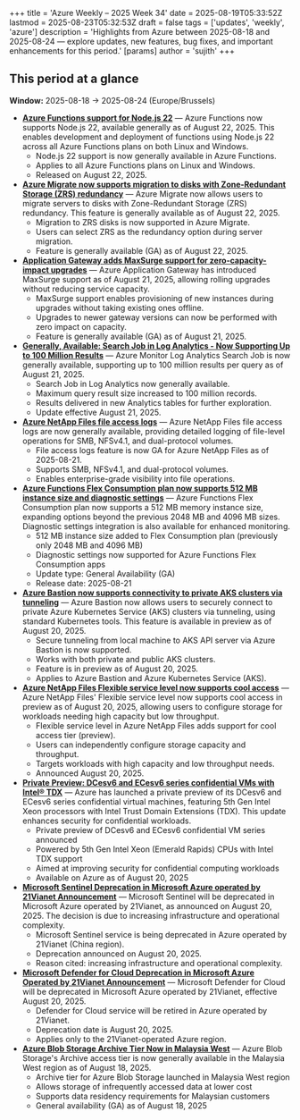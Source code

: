 +++
title = 'Azure Weekly – 2025 Week 34'
date = 2025-08-19T05:33:52Z
lastmod = 2025-08-23T05:32:53Z
draft = false
tags = ['updates', 'weekly', 'azure']
description = 'Highlights from Azure between 2025-08-18 and 2025-08-24 — explore updates, new features, bug fixes, and important enhancements for this period.'
[params]
    author = 'sujith'
+++
## This period at a glance

**Window:** 2025-08-18 → 2025-08-24 (Europe/Brussels)

- **[Azure Functions support for Node.js 22](<https://azure.microsoft.com/updates?id=500438>)** — Azure Functions now supports Node.js 22, available generally as of August 22, 2025. This enables development and deployment of functions using Node.js 22 across all Azure Functions plans on both Linux and Windows.
  - Node.js 22 support is now generally available in Azure Functions.
  - Applies to all Azure Functions plans on Linux and Windows.
  - Released on August 22, 2025.
- **[Azure Migrate now supports migration to disks with Zone-Redundant Storage (ZRS) redundancy](<https://azure.microsoft.com/updates?id=501233>)** — Azure Migrate now allows users to migrate servers to disks with Zone-Redundant Storage (ZRS) redundancy. This feature is generally available as of August 22, 2025.
  - Migration to ZRS disks is now supported in Azure Migrate.
  - Users can select ZRS as the redundancy option during server migration.
  - Feature is generally available (GA) as of August 22, 2025.
- **[Application Gateway adds MaxSurge support for zero-capacity-impact upgrades](<https://azure.microsoft.com/updates?id=501017>)** — Azure Application Gateway has introduced MaxSurge support as of August 21, 2025, allowing rolling upgrades without reducing service capacity.
  - MaxSurge support enables provisioning of new instances during upgrades without taking existing ones offline.
  - Upgrades to newer gateway versions can now be performed with zero impact on capacity.
  - Feature is generally available (GA) as of August 21, 2025.
- **[Generally, Available: Search Job in Log Analytics - Now Supporting Up to 100 Million Results](<https://azure.microsoft.com/updates?id=500879>)** — Azure Monitor Log Analytics Search Job is now generally available, supporting up to 100 million results per query as of August 21, 2025.
  - Search Job in Log Analytics now generally available.
  - Maximum query result size increased to 100 million records.
  - Results delivered in new Analytics tables for further exploration.
  - Update effective August 21, 2025.
- **[Azure NetApp Files file access logs](<https://azure.microsoft.com/updates?id=500760>)** — Azure NetApp Files file access logs are now generally available, providing detailed logging of file-level operations for SMB, NFSv4.1, and dual-protocol volumes.
  - File access logs feature is now GA for Azure NetApp Files as of 2025-08-21.
  - Supports SMB, NFSv4.1, and dual-protocol volumes.
  - Enables enterprise-grade visibility into file operations.
- **[Azure Functions Flex Consumption plan now supports 512 MB instance size and diagnostic settings](<https://azure.microsoft.com/updates?id=500369>)** — Azure Functions Flex Consumption plan now supports a 512 MB memory instance size, expanding options beyond the previous 2048 MB and 4096 MB sizes. Diagnostic settings integration is also available for enhanced monitoring.
  - 512 MB instance size added to Flex Consumption plan (previously only 2048 MB and 4096 MB)
  - Diagnostic settings now supported for Azure Functions Flex Consumption apps
  - Update type: General Availability (GA)
  - Release date: 2025-08-21
- **[Azure Bastion now supports connectivity to private AKS clusters via tunneling](<https://azure.microsoft.com/updates?id=500996>)** — Azure Bastion now allows users to securely connect to private Azure Kubernetes Service (AKS) clusters via tunneling, using standard Kubernetes tools. This feature is available in preview as of August 20, 2025.
  - Secure tunneling from local machine to AKS API server via Azure Bastion is now supported.
  - Works with both private and public AKS clusters.
  - Feature is in preview as of August 20, 2025.
  - Applies to Azure Bastion and Azure Kubernetes Service (AKS).
- **[Azure NetApp Files Flexible service level now supports cool access](<https://azure.microsoft.com/updates?id=500712>)** — Azure NetApp Files' Flexible service level now supports cool access in preview as of August 20, 2025, allowing users to configure storage for workloads needing high capacity but low throughput.
  - Flexible service level in Azure NetApp Files adds support for cool access tier (preview).
  - Users can independently configure storage capacity and throughput.
  - Targets workloads with high capacity and low throughput needs.
  - Announced August 20, 2025.
- **[Private Preview: DCesv6 and ECesv6 series confidential VMs with Intel® TDX](<https://azure.microsoft.com/updates?id=489745>)** — Azure has launched a private preview of its DCesv6 and ECesv6 series confidential virtual machines, featuring 5th Gen Intel Xeon processors with Intel Trust Domain Extensions (TDX). This update enhances security for confidential workloads.
  - Private preview of DCesv6 and ECesv6 confidential VM series announced
  - Powered by 5th Gen Intel Xeon (Emerald Rapids) CPUs with Intel TDX support
  - Aimed at improving security for confidential computing workloads
  - Available on Azure as of August 20, 2025
- **[Microsoft Sentinel Deprecation in Microsoft Azure operated by 21Vianet Announcement](<https://azure.microsoft.com/updates?id=498754>)** — Microsoft Sentinel will be deprecated in Microsoft Azure operated by 21Vianet, as announced on August 20, 2025. The decision is due to increasing infrastructure and operational complexity.
  - Microsoft Sentinel service is being deprecated in Azure operated by 21Vianet (China region).
  - Deprecation announced on August 20, 2025.
  - Reason cited: increasing infrastructure and operational complexity.
- **[Microsoft Defender for Cloud Deprecation in Microsoft Azure Operated by 21Vianet Announcement](<https://azure.microsoft.com/updates?id=498749>)** — Microsoft Defender for Cloud will be deprecated in Microsoft Azure operated by 21Vianet, effective August 20, 2025.
  - Defender for Cloud service will be retired in Azure operated by 21Vianet.
  - Deprecation date is August 20, 2025.
  - Applies only to the 21Vianet-operated Azure region.
- **[Azure Blob Storage Archive Tier Now in Malaysia West](<https://azure.microsoft.com/updates?id=500630>)** — Azure Blob Storage's Archive access tier is now generally available in the Malaysia West region as of August 18, 2025.
  - Archive tier for Azure Blob Storage launched in Malaysia West region
  - Allows storage of infrequently accessed data at lower cost
  - Supports data residency requirements for Malaysian customers
  - General availability (GA) as of August 18, 2025

